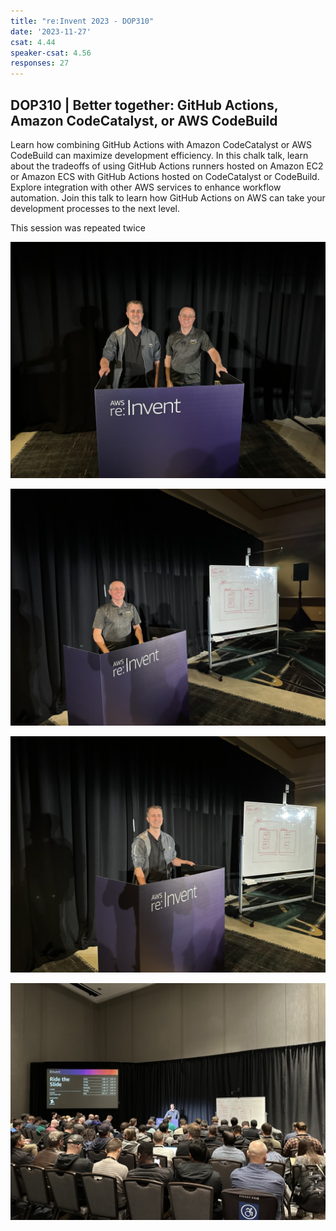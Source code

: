 ```yaml
---
title: "re:Invent 2023 - DOP310"
date: '2023-11-27'
csat: 4.44
speaker-csat: 4.56
responses: 27
---
```


## DOP310 | Better together: GitHub Actions, Amazon CodeCatalyst, or AWS CodeBuild 

Learn how combining GitHub Actions with Amazon CodeCatalyst or AWS CodeBuild can maximize development efficiency. In this chalk talk, learn about the tradeoffs of using GitHub Actions runners hosted on Amazon EC2 or Amazon ECS with GitHub Actions hosted on CodeCatalyst or CodeBuild. Explore integration with other AWS services to enhance workflow automation. Join this talk to learn how GitHub Actions on AWS can take your development processes to the next level.

This session was repeated twice


![both](both.jpeg)

![brian](brian.jpeg)

![paul](paul.jpeg)

![room](room.jpeg)